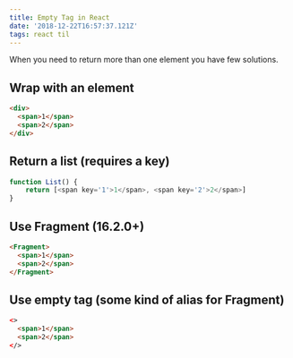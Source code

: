 ```yaml
---
title: Empty Tag in React
date: '2018-12-22T16:57:37.121Z'
tags: react til
---
```

When you need to return more than one element you have few solutions.
## Wrap with an element
```html
<div>
  <span>1</span>
  <span>2</span>
</div>
```
## Return a list (requires a key)
```javascript
function List() {
    return [<span key='1'>1</span>, <span key='2'>2</span>]
}
```
## Use Fragment (16.2.0+)
```html
<Fragment>
  <span>1</span>
  <span>2</span>
</Fragment>
```
## Use empty tag (some kind of alias for Fragment)
```html
<>
  <span>1</span>
  <span>2</span>
</>
```
